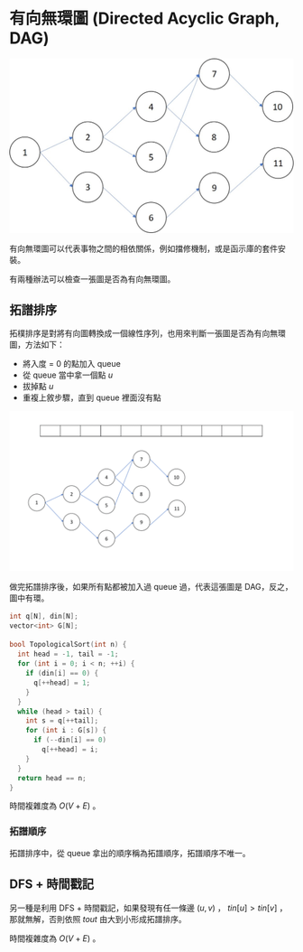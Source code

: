 # 有向無環圖 (Directed Acyclic Graph, DAG)

![](images/directedAcyclicGraph.jpg)

有向無環圖可以代表事物之間的相依關係，例如擋修機制，或是函示庫的套件安裝。

有兩種辦法可以檢查一張圖是否為有向無環圖。

## 拓譜排序

拓樸排序是對將有向圖轉換成一個線性序列，也用來判斷一張圖是否為有向無環圖，方法如下：

- 將入度 = 0 的點加入 queue
- 從 queue 當中拿一個點 $u$
- 拔掉點 $u$
- 重複上敘步驟，直到 queue 裡面沒有點

![](images/topologicalSort.gif)

做完拓譜排序後，如果所有點都被加入過 queue 過，代表這張圖是 DAG，反之，圖中有環。

```cpp
int q[N], din[N];
vector<int> G[N];

bool TopologicalSort(int n) {
  int head = -1, tail = -1;
  for (int i = 0; i < n; ++i) {
    if (din[i] == 0) {
      q[++head] = 1;
    }
  }
  while (head > tail) {
    int s = q[++tail];
    for (int i : G[s]) {
      if (--din[i] == 0)
        q[++head] = i;
    }
  }
  return head == n;
}
```

時間複雜度為 $O(V+E)$ 。

### 拓譜順序

拓譜排序中，從 queue 拿出的順序稱為拓譜順序，拓譜順序不唯一。

## DFS + 時間戳記
另一種是利用 DFS + 時間戳記，如果發現有任一條邊 $(u,v)$ ， $tin[u]>tin[v]$ ，那就無解，否則依照 $tout$ 由大到小形成拓譜排序。

時間複雜度為 $O(V+E)$ 。